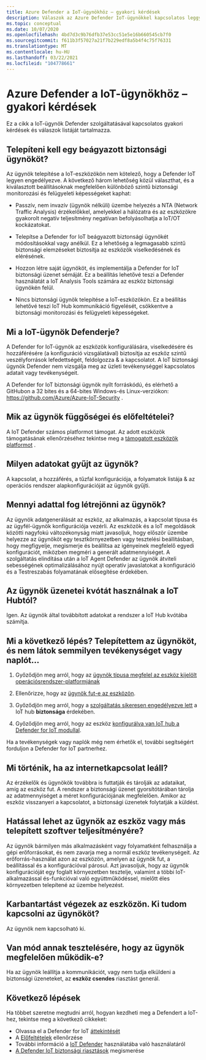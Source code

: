 ```yaml
---
title: Azure Defender a IoT-ügynökhöz – gyakori kérdések
description: Válaszok az Azure Defender IoT-ügynökkel kapcsolatos leggyakrabban feltett kérdésekre.
ms.topic: conceptual
ms.date: 10/07/2020
ms.openlocfilehash: 4bd7d3c9b76dfb37e53cc51e5e16b660545cb7f0
ms.sourcegitcommit: f611b3f57027a21f7b229edf8a5b4f4c75f76331
ms.translationtype: MT
ms.contentlocale: hu-HU
ms.lasthandoff: 03/22/2021
ms.locfileid: "104778661"
---
```

# <a name="azure-defender-for-iot-agent-frequently-asked-questions"></a>Azure Defender a IoT-ügynökhöz – gyakori kérdések

Ez a cikk a IoT-ügynök Defender szolgáltatásával kapcsolatos gyakori kérdések és válaszok listáját tartalmazza.

## <a name="do-i-have-to-install-an-embedded-security-agent"></a>Telepíteni kell egy beágyazott biztonsági ügynököt?

Az ügynök telepítése a IoT-eszközökön nem kötelező, hogy a Defender IoT legyen engedélyezve. A következő három lehetőség közül választhat, és a kiválasztott beállításoknak megfelelően különböző szintű biztonsági monitorozási és felügyeleti képességeket kaphat:

- Passzív, nem invazív (ügynök nélküli) üzembe helyezés a NTA (Network Traffic Analysis) érzékelőkkel, amelyekkel a hálózatra és az eszközökre gyakorolt negatív teljesítmény negatívan befolyásolhatja a IoT/OT kockázatokat.
- Telepítse a Defender for IoT beágyazott biztonsági ügynökét módosításokkal vagy anélkül. Ez a lehetőség a legmagasabb szintű biztonsági elemzéseket biztosítja az eszközök viselkedésének és elérésének.

- Hozzon létre saját ügynököt, és implementálja a Defender for IoT biztonsági üzenet sémáját. Ez a beállítás lehetővé teszi a Defender használatát a IoT Analysis Tools számára az eszköz biztonsági ügynökén felül.

- Nincs biztonsági ügynök telepítése a IoT-eszközökön. Ez a beállítás lehetővé teszi IoT Hub kommunikáció figyelését, csökkentve a biztonsági monitorozási és felügyeleti képességeket.

## <a name="what-does-the-defender-for-iot-agent-do"></a>Mi a IoT-ügynök Defenderje?

A Defender for IoT-ügynök az eszközök konfigurálására, viselkedésére és hozzáférésére (a konfiguráció vizsgálatával) biztosítja az eszköz szintű veszélyforrások lefedettségét, feldolgozza & a kapcsolatot. A IoT biztonsági ügynök Defender nem vizsgálja meg az üzleti tevékenységgel kapcsolatos adatait vagy tevékenységeit.

A Defender for IoT biztonsági ügynök nyílt forráskódú, és elérhető a GitHubon a 32 bites és a 64-bites Windows-és Linux-verziókon: https://github.com/Azure/Azure-IoT-Security .

## <a name="what-are-the-dependencies-and-prerequisites-of-the-agent"></a>Mik az ügynök függőségei és előfeltételei?

A IoT Defender számos platformot támogat. Az adott eszközök támogatásának ellenőrzéséhez tekintse meg a [támogatott eszközök platformot](how-to-deploy-agent.md) .

## <a name="which-data-is-collected-by-the-agent"></a>Milyen adatokat gyűjt az ügynök?

A kapcsolat, a hozzáférés, a tűzfal konfigurációja, a folyamatok listája & az operációs rendszer alapkonfigurációját az ügynök gyűjti.

## <a name="how-much-data-will-the-agent-generate"></a>Mennyi adattal fog létrejönni az ügynök?

Az ügynök adatgenerálását az eszköz, az alkalmazás, a kapcsolat típusa és az ügyfél-ügynök konfigurációja vezérli. Az eszközök és a IoT megoldások közötti nagyfokú változékonyság miatt javasoljuk, hogy először üzembe helyezze az ügynököt egy tesztkörnyezetben vagy tesztelési beállításban, hogy megfigyelje, megismerje és beállítsa az igényeinek megfelelő egyedi konfigurációt, miközben megméri a generált adatmennyiséget. A szolgáltatás elindítása után a IoT Agent Defender az ügynök átviteli sebességének optimalizálásához nyújt operatív javaslatokat a konfiguráció és a Testreszabás folyamatának elősegítése érdekében.

## <a name="do-agent-messages-use-up-quota-from-iot-hub"></a>Az ügynök üzenetei kvótát használnak a IoT Hubtól?

Igen. Az ügynök által továbbított adatokat a rendszer a IoT Hub kvótába számítja.

## <a name="what-next-ive-installed-an-agent-and-dont-see-any-activities-or-logs"></a>Mi a következő lépés? Telepítettem az ügynököt, és nem látok semmilyen tevékenységet vagy naplót...

1. Győződjön meg arról, hogy az [ügynök típusa megfelel az eszköz kijelölt operációsrendszer-platformjának](how-to-deploy-agent.md)

1. Ellenőrizze, hogy az [ügynök fut-e az eszközön](how-to-agent-configuration.md).

1. Győződjön meg arról, hogy a [szolgáltatás sikeresen engedélyezve lett](quickstart-onboard-iot-hub.md) a IoT hub **biztonsága** érdekében.

1. Győződjön meg arról, hogy az eszköz [konfigurálva van IoT hub a Defender for IoT modullal](quickstart-create-security-twin.md).

Ha a tevékenységek vagy naplók még nem érhetők el, további segítségért forduljon a Defender for IoT partnerhez.

## <a name="what-happens-when-the-internet-connection-stops-working"></a>Mi történik, ha az internetkapcsolat leáll?

Az érzékelők és ügynökök továbbra is futtatják és tárolják az adataikat, amíg az eszköz fut. A rendszer a biztonsági üzenet gyorsítótárában tárolja az adatmennyiséget a méret konfigurációjának megfelelően. Amikor az eszköz visszanyeri a kapcsolatot, a biztonsági üzenetek folytatják a küldést.

## <a name="can-the-agent-affect-the-performance-of-the-device-or-other-installed-software"></a>Hatással lehet az ügynök az eszköz vagy más telepített szoftver teljesítményére?

Az ügynök bármilyen más alkalmazásként vagy folyamatként felhasználja a gépi erőforrásokat, és nem zavarja meg a normál eszköz tevékenységeit. Az erőforrás-használat azon az eszközön, amelyen az ügynök fut, a beállítással és a konfigurációval párosul. Azt javasoljuk, hogy az ügynök konfigurációját egy foglalt környezetben tesztelje, valamint a többi IoT-alkalmazással és-funkcióval való együttműködéssel, mielőtt éles környezetben telepítené az üzembe helyezést.

## <a name="im-making-some-maintenance-on-the-device-can-i-turn-off-the-agent"></a>Karbantartást végezek az eszközön. Ki tudom kapcsolni az ügynököt?

Az ügynök nem kapcsolható ki.

## <a name="is-there-a-way-to-test-if-the-agent-is-working-correctly"></a>Van mód annak tesztelésére, hogy az ügynök megfelelően működik-e?

Ha az ügynök leállítja a kommunikációt, vagy nem tudja elküldeni a biztonsági üzeneteket, az **eszköz csendes** riasztást generál.

## <a name="next-steps"></a>Következő lépések

Ha többet szeretne megtudni arról, hogyan kezdheti meg a Defendert a IoT-hez, tekintse meg a következő cikkeket:

- Olvassa el a Defender for IoT [áttekintését](overview.md)
- A [Előfeltételek](quickstart-system-prerequisites.md) ellenőrzése
- További információ a [IoT Defender](getting-started.md) használatába való használatáról
- [A Defender IoT biztonsági riasztások](concept-security-alerts.md) megismerése
